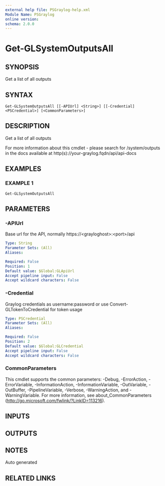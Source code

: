 ```yaml
---
external help file: PSGraylog-help.xml
Module Name: PSGraylog
online version:
schema: 2.0.0
---
```


# Get-GLSystemOutputsAll

## SYNOPSIS
Get a list of all outputs

## SYNTAX

```
Get-GLSystemOutputsAll [[-APIUrl] <String>] [[-Credential] <PSCredential>] [<CommonParameters>]
```

## DESCRIPTION
Get a list of all outputs


For more information about this cmdlet - please search for /system/outputs in the docs available at http(s)://your-graylog.fqdn/api/api-docs

## EXAMPLES

### EXAMPLE 1
```
Get-GLSystemOutputsAll
```

## PARAMETERS

### -APIUrl
Base url for the API, normally https://\<grayloghost\>:\<port\>/api

```yaml
Type: String
Parameter Sets: (All)
Aliases:

Required: False
Position: 1
Default value: $Global:GLApiUrl
Accept pipeline input: False
Accept wildcard characters: False
```

### -Credential
Graylog credentials as username:password or use Convert-GLTokenToCredential for token usage

```yaml
Type: PSCredential
Parameter Sets: (All)
Aliases:

Required: False
Position: 2
Default value: $Global:GLCredential
Accept pipeline input: False
Accept wildcard characters: False
```

### CommonParameters
This cmdlet supports the common parameters: -Debug, -ErrorAction, -ErrorVariable, -InformationAction, -InformationVariable, -OutVariable, -OutBuffer, -PipelineVariable, -Verbose, -WarningAction, and -WarningVariable. For more information, see about_CommonParameters (http://go.microsoft.com/fwlink/?LinkID=113216).

## INPUTS

## OUTPUTS

## NOTES
Auto generated

## RELATED LINKS

